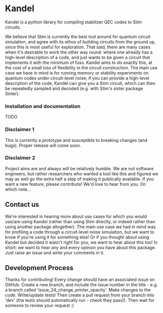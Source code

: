 # Kandel

Kandel is a python library for compiling stabilizer QEC codes to Stim circuits.

We believe that Stim is currently the best tool around for quantum circuit simulation, 
and agree with its ethos of building circuits from the ground up, 
since this is most useful for exploration. 
That said, there are many cases when it's desirable to work the other way round: 
where one already has a high-level description of a code,
and just wants to be given a circuit that implements it with the minimum of fuss. 
Kandel aims to do exactly this, at the cost of a small loss of flexibility in the circuit construction. 
The main use case we have in mind is for running memory or stability experiments on quantum codes under circuit-level noise; 
if you can provide a high-level description of the code, 
Kandel can give you a Stim circuit, 
which can then be repeatedly sampled and decoded (e.g. with Stim's sister package Sinter).

### Installation and documentation
TODO

### Disclaimer 1
This is currently a prototype and susceptible to breaking changes (and bugs). Proper release will come soon. 

### Disclaimer 2 
Project aims are and always will be relatively humble. We are not software engineers, but rather 
researchers who wanted a tool like this and figured we may as well go the extra half a step of making it publically 
available. If you want a new feature, please contribute! We'd love to hear from you. On which note...

## Contact us
We're interested in hearing more about use cases for which you would use/are using Kandel (rather than using Stim directly, or indeed rather than using another package altogether). The main use case we had in mind was for profiling a code through a circuit-level noise simulation, but we want to know if you're using it for something else! Or if you thought about using Kandel but decided it wasn't right for you, we want to hear about this too! In short: we want to hear any and every opinion you have about this package. Just raise an issue and write your comments in it.

## Development Process
Thanks for contributing! Every change should have an associated issue on GitHub. Create a new branch, and include the issue number in the title - e.g. a branch called 'issue_24_change_printer_opacity'. Make changes to the code. Write/update tests! Then create a pull request from your branch into 'dev' (the tests should automatically run - check they pass!). Then wait for someone to review your request :)
